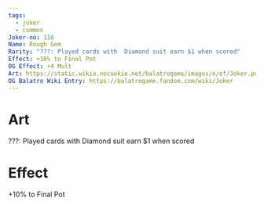 ```yaml
---
tags:
  - joker
  - common
Joker-no: 116
Name: Rough Gem
Rarity: "???: Played cards with  Diamond suit earn $1 when scored"
Effect: +10% to Final Pot
OG Effect: +4 Mult
Art: https://static.wikia.nocookie.net/balatrogame/images/e/ef/Joker.png/revision/latest?cb=20230925003651
OG Balatro Wiki Entry: https://balatrogame.fandom.com/wiki/Joker
---
```

# Art
???: Played cards with Diamond suit earn $1 when scored
# Effect
+10% to Final Pot